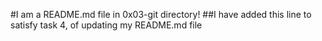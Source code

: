 #I am a README.md file in 0x03-git directory!
##I have added this line to satisfy task 4, of updating my README.md file
